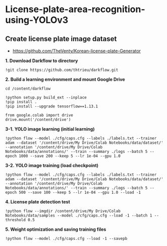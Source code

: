 # License-plate-area-recognition-using-YOLOv3

## Create license plate image dataset
- https://github.com/TheVenty/Korean-license-plate-Generator



**1. Download Darkflow to directory**   

    !git clone https://github.com/thtrieu/darkflow.git

**2. Build a learning environment and mount Google Drive**

    cd /content/darkflow

    !python setup.py build_ext --inplace
    !pip install .
    !pip install --upgrade tensorflow==1.13.1
    
    from google.colab import drive
    drive.mount('/content/drive')
    
**3-1. YOLO image learning (initial learning)**

    !python flow --model ./cfg/caps.cfg --labels ./labels.txt --trainer adam --dataset '/content/drive/My Drive/Colab Notebooks/data/dataset/' --annotation '/content/drive/My Drive/Colab Notebooks/data/annotations/' --train --summary ./logs --batch 5 --epoch 1000 --save 200 --keep 5 --lr 1e-04 --gpu 1.0
    
**3-2. YOLO image training (load checkpoint)**

    !python flow --model ./cfg/caps.cfg --labels ./labels.txt --trainer adam --dataset '/content/drive/My Drive/Colab Notebooks/data/dataset/' --annotation '/content/drive/My Drive/Colab Notebooks/data/annotations/' --train --summary ./logs --batch 5 --epoch 500 --save 100 --keep 5 --lr 1e-04 --gpu 1.0 --load -1

**4. License plate detection test**

    !python flow --imgdir /content/drive/My Drive/Colab Notebooks/data/samples --model ./cfg/caps.cfg --load -1 --batch 1 --threshold 0.5
    
**5. Weight optimization and saving training files**

    !python flow --model ./cfg/caps.cfg --load -1 --savepb
